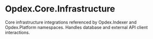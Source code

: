 # Opdex.Core.Infrastructure

Core infrastructure integrations referenced by Opdex.Indexer and Opdex.Platform namespaces. Handles database and external API client interactions.